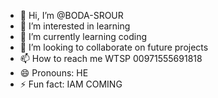 - 👋 Hi, I’m @BODA-SROUR
- 👀 I’m interested in learning 
- 🌱 I’m currently learning coding
- 💞️ I’m looking to collaborate on future projects
- 📫 How to reach me WTSP 00971555691818
- 😄 Pronouns: HE
- ⚡ Fun fact: IAM COMING 

<!---
BODA-SROUR/BODA-SROUR is a ✨ special ✨ repository because its `README.md` (this file) appears on your GitHub profile.
You can click the Preview link to take a look at your changes.
--->
